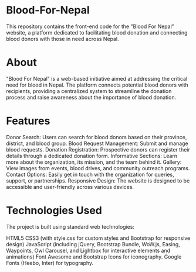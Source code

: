 # Blood-For-Nepal

This repository contains the front-end code for the "Blood For Nepal" website, a platform dedicated to facilitating blood donation and connecting blood donors with those in need across Nepal.

# About
"Blood For Nepal" is a web-based initiative aimed at addressing the critical need for blood in Nepal. The platform connects potential blood donors with recipients, providing a centralized system to streamline the donation process and raise awareness about the importance of blood donation.

# Features
Donor Search: Users can search for blood donors based on their province, district, and blood group.
Blood Request Management: Submit and manage blood requests.
Donation Registration: Prospective donors can register their details through a dedicated donation form.
Informative Sections: Learn more about the organization, its mission, and the team behind it.
Gallery: View images from events, blood drives, and community outreach programs.
Contact Options: Easily get in touch with the organization for queries, support, or partnerships.
Responsive Design: The website is designed to be accessible and user-friendly across various devices.

# Technologies Used
The project is built using standard web technologies:

HTML5
CSS3 (with style.css for custom styles and Bootstrap for responsive design)
JavaScript (including jQuery, Bootstrap Bundle, WoW.js, Easing, Waypoints, Owl Carousel, and Lightbox for interactive elements and animations)
Font Awesome and Bootstrap Icons for iconography.
Google Fonts (Heebo, Inter) for typography.
